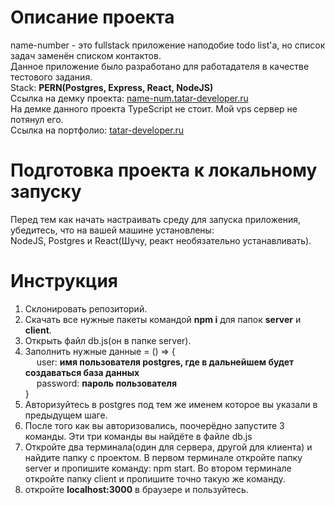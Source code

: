 # Описание проекта

name-number - это fullstack приложение наподобие todo list'а, но список задач заменён списком контактов.  
Данное приложение было разработано для работадателя в качестве тестового задания.  
Stack: **PERN(Postgres, Express, React, NodeJS)**  
Ссылка на демку проекта: [name-num.tatar-developer.ru](https://name-num.tatar-developer.ru)  
На демке данного проекта TypeScript не стоит. Мой vps сервер не потянул его.  
Ссылка на портфолио: [tatar-developer.ru](https://tatar-developer.ru)

# Подготовка проекта к локальному запуску

Перед тем как начать настраивать среду для запуска приложения, убедитесь, что на вашей машине установлены:  
NodeJS, Postgres и React(Шучу, реакт необязательно устанавливать).

# Инструкция

1. Склонировать репозиторий.
2. Скачать все нужные пакеты командой **npm i** для папок **server** и **client**.
3. Открыть файл db.js(он в папке server).
4. Заполнить нужные данные = () => {  
   &emsp; user: **имя пользователя postgres, где в дальнейшем будет создаваться база данных**  
   &emsp; password: **пароль пользователя**  
   }
5. Авторизуйтесь в postgres под тем же именем которое вы указали в предыдущем шаге.
6. После того как вы авторизовались, поочерёдно запустите 3 команды. Эти три команды вы найдёте в файле db.js
7. Откройте два терминала(один для сервера, другой для клиента) и найдите папку с проектом. В первом терминале откройте папку server и пропишите команду: npm start. Во втором терминале откройте папку client и пропишите точно такую же команду.
8. откройте **localhost:3000** в браузере и пользуйтесь.
